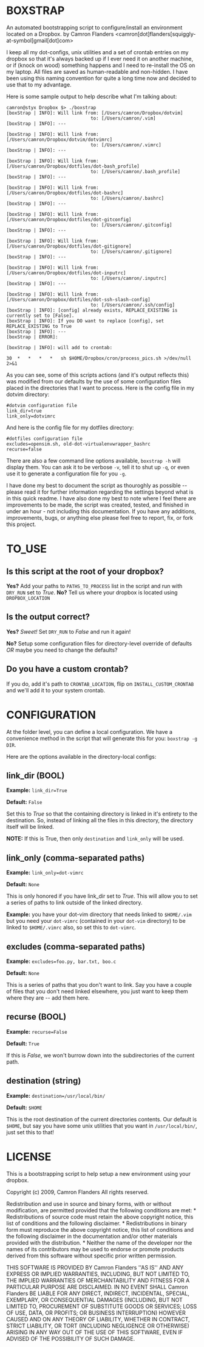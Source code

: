 BOXSTRAP
========

An automated bootstrapping script to configure/install an environment located on a Dropbox.
by Camron Flanders <camron[dot]flanders[squiggly-at-symbol]gmail[dot]com>

I keep all my dot-configs, unix utilities and a set of crontab entries on my dropbox so that it's always backed up if I ever need it on another machine, or if (knock on wood) something happens and I need to re-install the OS on my laptop. All files are saved as human-readable and non-hidden. I have been using this naming convention for quite a long time now and decided to use that to my advantage. 

Here is some sample output to help describe what I'm talking about:

    camron@styx Dropbox $> ./boxstrap
    [boxStrap | INFO]: Will link from: [/Users/camron/Dropbox/dotvim]
                                   to: [/Users/camron/.vim]
    [boxStrap | INFO]: ---

    [boxStrap | INFO]: Will link from: [/Users/camron/Dropbox/dotvim/dotvimrc]
                                   to: [/Users/camron/.vimrc]
    [boxStrap | INFO]: ---

    [boxStrap | INFO]: Will link from: [/Users/camron/Dropbox/dotfiles/dot-bash_profile]
                                   to: [/Users/camron/.bash_profile]
    [boxStrap | INFO]: ---

    [boxStrap | INFO]: Will link from: [/Users/camron/Dropbox/dotfiles/dot-bashrc]
                                   to: [/Users/camron/.bashrc]
    [boxStrap | INFO]: ---

    [boxStrap | INFO]: Will link from: [/Users/camron/Dropbox/dotfiles/dot-gitconfig]
                                   to: [/Users/camron/.gitconfig]
    [boxStrap | INFO]: ---

    [boxStrap | INFO]: Will link from: [/Users/camron/Dropbox/dotfiles/dot-gitignore]
                                   to: [/Users/camron/.gitignore]
    [boxStrap | INFO]: ---

    [boxStrap | INFO]: Will link from: [/Users/camron/Dropbox/dotfiles/dot-inputrc]
                                   to: [/Users/camron/.inputrc]
    [boxStrap | INFO]: ---

    [boxStrap | INFO]: Will link from: [/Users/camron/Dropbox/dotfiles/dot-ssh-slash-config]
                                   to: [/Users/camron/.ssh/config]
    [boxStrap | INFO]: [config] already exists, REPLACE_EXISTING is currently set to [False].
    [boxStrap | INFO]: If you DO want to replace [config], set REPLACE_EXISTING to True
    [boxStrap | INFO]: ---
    [boxStrap | ERROR]: 

    [boxStrap | INFO]: will add to crontab:

    30	*	*	*	*	sh $HOME/Dropbox/cron/process_pics.sh >/dev/null 2>&1

As you can see, some of this scripts actions (and it's output reflects this) was modified from our defaults by the use of some configuration files placed in the directories that I want to process. Here is the config file in my dotvim directory:

    #dotvim configuration file
    link_dir=true
    link_only=dotvimrc

And here is the config file for my dotfiles directory:

    #dotfiles configuration file
    excludes=opensim.sh, old-dot-virtualenvwrapper_bashrc
    recurse=false

There are also a few command line options available, `boxstrap -h` will display them. You can ask it to be verbose `-v`, tell it to shut up `-q`, or even use it to generate a configuration file for you `-g`.

I have done my best to document the script as thouroghly as possible -- please read it for further information regarding the settings beyond what is in this quick readme. I have also done my best to note where I feel there are improvements to be made, the script was created, tested, and finished in under an hour - not including this documentation. If you have any additions, improvements, bugs, or anything else please feel free to report, fix, or fork this project.

TO_USE
======

Is this script at the root of your dropbox?
-------------------------------------------

**Yes?** Add your paths to `PATHS_TO_PROCESS` list in the script and run with `DRY_RUN` set to *True*.
**No?** Tell us where your dropbox is located using `DROPBOX_LOCATION`

Is the output correct?
----------------------

**Yes?** *Sweet!* Set `DRY_RUN` to *False* and run it again!

**No?** Setup some configuration files for directory-level override of defaults *OR* maybe you need to change the defaults?

Do you have a custom crontab?
-----------------------------

If you do, add it's path to `CRONTAB_LOCATION`, flip on `INSTALL_CUSTOM_CRONTAB` and we'll add it to your system crontab.

CONFIGURATION
=============

At the folder level, you can define a local configuration. We have a convenience method in the script that will generate this for you: `boxstrap -g DIR`. 

Here are the options available in the directory-local configs:

link_dir **(BOOL)**
-------------------

**Example:** `link_dir=True`

**Default:** `False`

Set this to *True* so that the containing directory is linked in it's entirety to the destination. So, instead of linking all the files in this directory, the directory itself will be linked. 

**NOTE:** If this is True, then only `destination` and `link_only` will be used.

link_only **(comma-separated paths)**
-------------------------------------

**Example:** `link_only=dot-vimrc`

**Default:** `None`

This is only honored if you have link_dir set to *True*. This will allow you to set a series of paths to link outside of the linked directory. 

**Example:** you have your dot-vim directory that needs linked to `$HOME/.vim` but you need your `dot-vimrc` (contained in your `dot-vim` directory) to be linked to `$HOME/.vimrc` also, so set this to `dot-vimrc`.

excludes **(comma-separated paths)**
-------------------------------------

**Example:** `excludes=foo.py, bar.txt, boo.c`

**Default:** `None`

This is a series of paths that you don't want to link. Say you have a couple of files that you don't need linked elsewhere, you just want to keep them where they are -- add them here.

recurse **(BOOL)**
------------------

**Example:** `recurse=False`

**Default:** `True`

If this is *False*, we won't burrow down into the subdirectories of the current path.

destination **(string)**
------------------------

**Example:** `destination=/usr/local/bin/`

**Default:** `$HOME`

This is the root destination of the current directories contents. Our default is `$HOME`, but say you have some unix utilities that you want in `/usr/local/bin/`, just set this to that!

LICENSE
=======

This is a bootstrapping script to help setup a new environment using your dropbox.

Copyright (c) 2009, Camron Flanders
All rights reserved.

Redistribution and use in source and binary forms, with or without
modification, are permitted provided that the following conditions are met:
    * Redistributions of source code must retain the above copyright
      notice, this list of conditions and the following disclaimer.
    * Redistributions in binary form must reproduce the above copyright
      notice, this list of conditions and the following disclaimer in the
      documentation and/or other materials provided with the distribution.
    * Neither the name of the developer nor the
      names of its contributors may be used to endorse or promote products
      derived from this software without specific prior written permission.

THIS SOFTWARE IS PROVIDED BY Camron Flanders ''AS IS'' AND ANY
EXPRESS OR IMPLIED WARRANTIES, INCLUDING, BUT NOT LIMITED TO, THE IMPLIED
WARRANTIES OF MERCHANTABILITY AND FITNESS FOR A PARTICULAR PURPOSE ARE
DISCLAIMED. IN NO EVENT SHALL Camron Flanders BE LIABLE FOR ANY
DIRECT, INDIRECT, INCIDENTAL, SPECIAL, EXEMPLARY, OR CONSEQUENTIAL DAMAGES
(INCLUDING, BUT NOT LIMITED TO, PROCUREMENT OF SUBSTITUTE GOODS OR SERVICES;
LOSS OF USE, DATA, OR PROFITS; OR BUSINESS INTERRUPTION) HOWEVER CAUSED AND
ON ANY THEORY OF LIABILITY, WHETHER IN CONTRACT, STRICT LIABILITY, OR TORT
(INCLUDING NEGLIGENCE OR OTHERWISE) ARISING IN ANY WAY OUT OF THE USE OF THIS
SOFTWARE, EVEN IF ADVISED OF THE POSSIBILITY OF SUCH DAMAGE.
